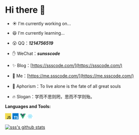 # Hi there :clap:

- :sunny: I'm currently working on...

- :laughing: I'm currently learning...

- :open_mouth: QQ：***1214756519***

- :raised_hand: WeChat：***sunsscode***

- :sparkles: Blog：[https://ssscode.com/](https://ssscode.com/)

- :running: Me：[https://me.ssscode.com/](https://me.ssscode.com/)

- :telescope: Aphorism：To live alone is the fate of all great souls

- :fire: Slogan：学而不思则罔，思而不学则殆。

**Languages and Tools:**  

<code><img height="20" src="https://raw.githubusercontent.com/github/explore/80688e429a7d4ef2fca1e82350fe8e3517d3494d/topics/javascript/javascript.png"></code>
<code><img height="20" src="https://raw.githubusercontent.com/github/explore/80688e429a7d4ef2fca1e82350fe8e3517d3494d/topics/typescript/typescript.png"></code>
<code><img height="20" src="https://raw.githubusercontent.com/github/explore/80688e429a7d4ef2fca1e82350fe8e3517d3494d/topics/vue/vue.png"></code>
<code><img height="20" src="https://raw.githubusercontent.com/github/explore/80688e429a7d4ef2fca1e82350fe8e3517d3494d/topics/react/react.png"></code>

[![sss's github stats](https://github-readme-stats.vercel.app/api?username=JS-banana&show_icons=true&theme=synthwave)](https://github.com/anuraghazra/github-readme-stats)
